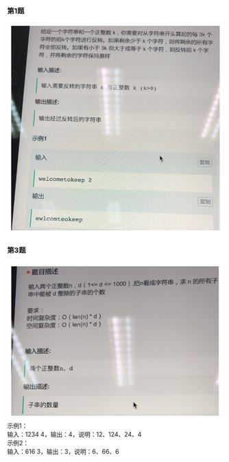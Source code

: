 ### 第1题
![](../../pic/Snipaste_2018-09-04_10-14-18.jpg)
### 第3题
![](../../pic/Snipaste_2018-09-04_10-15-17.jpg)
示例1：  
输入：1234 4，输出：4，说明：12、124、24、4  
示例2：  
输入：616 3，输出：3，说明：6、66、6  
